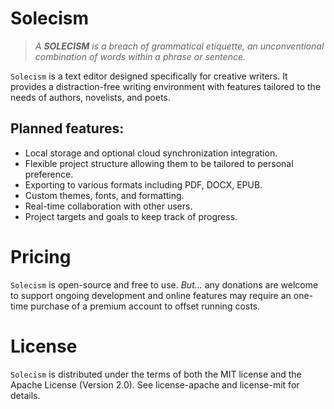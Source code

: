 # Solecism

> *A **SOLECISM** is a breach of grammatical etiquette, an unconventional combination of words within a phrase or sentence.*

`Solecism` is a text editor designed specifically for creative writers. It provides a distraction-free writing environment with features tailored to the needs of authors, novelists, and poets.

## Planned features:
- Local storage and optional cloud synchronization integration.
- Flexible project structure allowing them to be tailored to personal preference.
- Exporting to various formats including PDF, DOCX, EPUB.
- Custom themes, fonts, and formatting.
- Real-time collaboration with other users.
- Project targets and goals to keep track of progress.

# Pricing
`Solecism` is open-source and free to use. *But...* any donations are welcome to support ongoing development and online features may require an one-time purchase of a premium account to offset running costs.

# License
`Solecism` is distributed under the terms of both the MIT license and the Apache License (Version 2.0). See license-apache and license-mit for details.
